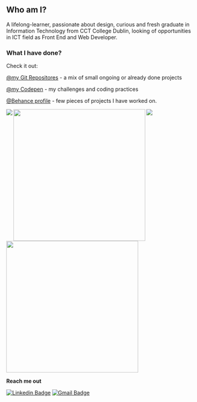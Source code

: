## Who am I?

A lifelong-learner, passionate about design, curious and fresh graduate in Information Technology from CCT College Dublin, looking of opportunities in ICT field as Front End and Web Developer.

### What I have done?

Check it out: 

[@my Git Repositores](https://github.com/jennifer-magpantay?tab=repositories) - a mix of small ongoing or already done projects

[@my Codepen](https://codepen.io/jennifer-ellen-magpantay) - my challenges and coding practices

[@Behance profile](https://www.behance.net/jennifer_magpantay) - few pieces of projects I have worked on. 

<a href="https://github.com/jennifer-magpantay/github-readme-stats">
<img align="left" src="https://github-readme-stats.vercel.app/api?username=jennifer-magpantay&hide=stars,prs,issues&count_private=true&show_icons=true&theme=radical&hide_border=true&bg_color=0D1117" />
</a>

<a href="https://github.com/jennifer-magpantay/github-readme-stats">
<img align="center" src="https://github-readme-stats.vercel.app/api/top-langs/?username=jennifer-magpantay&layout=compact&theme=radical&hide_border=true&bg_color=0D1117" />
</a>

<a href="https://github.com/jennifer-magpantay/github-readme-stats">
<img align="left" src="https://wakatime.com/share/@jennifer_magpantay/1fed40b8-5544-4bfe-bfc8-2dabe1e774d5.svg" width="350"/>
  </a>
  
  <a href="https://github.com/jennifer-magpantay/github-readme-stats">
<img align="center" src="https://wakatime.com/share/@jennifer_magpantay/805cdc2a-1ea1-4cfc-960d-d1e3b15074b6.svg" width="350" />
  </a>

**Reach me out** 

[![Linkedin Badge](https://img.shields.io/badge/-Jennifer-blue?style=flat-square&logo=Linkedin&logoColor=white&link=https://www.linkedin.com/in/jennifermagpantay/)](https://www.linkedin.com/in/jennifermagpantay/) [![Gmail Badge](https://img.shields.io/badge/-jennifer.magpantay@gmail.com-c14438?style=flat-square&logo=Gmail&logoColor=white&link=mailto:jennifer.magpantay@gmail.com)](mailto:jennifer.magpantay@gmail.com)


